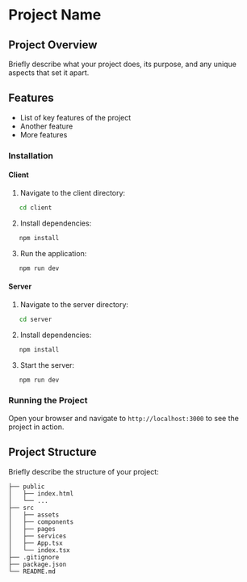 # Project Name

## Project Overview

Briefly describe what your project does, its purpose, and any unique aspects that set it apart.

## Features

- List of key features of the project
- Another feature
- More features

### Installation

#### Client

1. Navigate to the client directory:

```bash
   cd client
```

2. Install dependencies:

```bash
   npm install
```

3. Run the application:

```bash
   npm run dev
```

#### Server

1. Navigate to the server directory:

```bash
   cd server
```

2. Install dependencies:

```bash
   npm install
```

3. Start the server:

```bash
   npm run dev
```

### Running the Project

Open your browser and navigate to `http://localhost:3000` to see the project in action.

## Project Structure

Briefly describe the structure of your project:

```plaintext
├── public
│   ├── index.html
│   └── ...
├── src
│   ├── assets
│   ├── components
│   ├── pages
│   ├── services
│   ├── App.tsx
│   └── index.tsx
├── .gitignore
├── package.json
└── README.md
```
